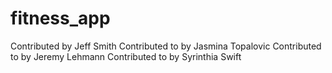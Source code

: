 # fitness_app

Contributed by Jeff Smith
Contributed to by Jasmina Topalovic
Contributed to by Jeremy Lehmann
Contributed to by Syrinthia Swift

